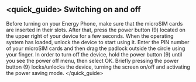 ## <quick_guide> Switching on and off

Before turning on your Energy Phone, make sure that the microSIM cards are inserted in their slots. After that, press the power button (9) located on the upper right of your device for a few seconds. When the operating system has loaded, unlock the device to start using it. Enter the PIN number of your microSIM cards and then drag the padlock outside the circle using your finger.
In order to turn off the device, hold the power button (9) until you see the power off menu, then select OK.
Briefly pressing the power button (9) locks/unlocks the device, turning the screen on/off and activating the power saving mode.
</quick_guide>

